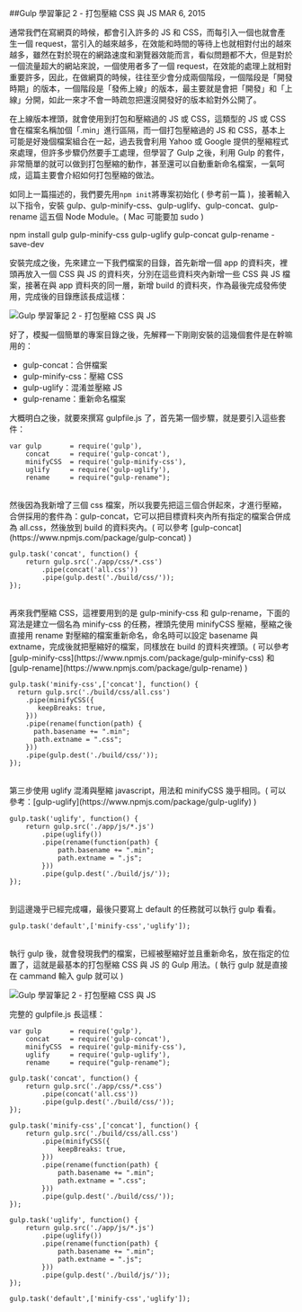<!-- @@master  = ../../_layout.html-->

<!-- @@block  =  jsBottom-->

<include src="../../_articles-js.html"></include>

<!-- @@close-->

<!-- @@block  =  css-->

<include src="../../_articles-css.html"></include>

<!-- @@close-->

<!-- @@block  =  articles-social-->

<include src="../../_articles-social.html"></include>

<!-- @@close-->

<!-- @@block  =  articles-footer-->

<include src="../../_articles.html"></include>

<!-- @@close-->

<!-- @@block  =  meta-->

<meta property="article:published_time" content="2015-03-06T23:35:00+01:00">

<meta name="keywords" content="gulp,gulp-minift-css,gulp-uglify,gulp-concat,打包,壓縮">

<meta name="description" content="在上線版本裡頭，就會使用到打包和壓縮過的 JS 或 CSS，這類型的 JS 或 CSS 會在檔案名稱加個「.min」進行區隔，而一個打包壓縮過的 JS 和 CSS，基本上可能是好幾個檔案組合在一起，利用 Gulp 的套件，非常簡單的就可以做到打包壓縮的動作，甚至還可以自動重新命名檔案，一氣呵成。">

<meta itemprop="name" content="Gulp 學習 2 - 打包壓縮 CSS 與 JS - OXXO.STUDIO">

<meta itemprop="image" content="http://www.oxxostudio.tw/img/articles/201503/20150306_1_01b.jpg">

<meta itemprop="description" content="在上線版本裡頭，就會使用到打包和壓縮過的 JS 或 CSS，這類型的 JS 或 CSS 會在檔案名稱加個「.min」進行區隔，而一個打包壓縮過的 JS 和 CSS，基本上可能是好幾個檔案組合在一起，利用 Gulp 的套件，非常簡單的就可以做到打包壓縮的動作，甚至還可以自動重新命名檔案，一氣呵成。">

<meta property="og:title" content="Gulp 學習 2 - 打包壓縮 CSS 與 JS - OXXO.STUDIO">

<meta property="og:url" content="http://www.oxxostudio.tw/articles/201503/gulp-2-compress-js-css.html">

<meta property="og:image" content="http://www.oxxostudio.tw/img/articles/201503/20150306_1_01b.jpg">

<meta property="og:description" content="在上線版本裡頭，就會使用到打包和壓縮過的 JS 或 CSS，這類型的 JS 或 CSS 會在檔案名稱加個「.min」進行區隔，而一個打包壓縮過的 JS 和 CSS，基本上可能是好幾個檔案組合在一起，利用 Gulp 的套件，非常簡單的就可以做到打包壓縮的動作，甚至還可以自動重新命名檔案，一氣呵成。">

<title>Gulp 學習筆記 2 - 打包壓縮 CSS 與 JS - OXXO.STUDIO</title> 

<!-- @@close-->

<!-- @@block  =  articles-content--> 

##Gulp 學習筆記 2 - 打包壓縮 CSS 與 JS  <span class="article-date" tag="web"><i></i>MAR 6, 2015</span>

通常我們在寫網頁的時候，都會引入許多的 JS 和 CSS，而每引入一個也就會產生一個 request，當引入的越來越多，在效能和時間的等待上也就相對付出的越來越多，雖然在對於現在的網路速度和瀏覽器效能而言，看似問題都不大，但是對於一個流量超大的網站來說，一個使用者多了一個 request，在效能的處理上就相對重要許多，因此，在做網頁的時候，往往至少會分成兩個階段，一個階段是「開發時期」的版本，一個階段是「發佈上線」的版本，最主要就是會把「開發」和「上線」分開，如此一來才不會一時疏忽把還沒開發好的版本給對外公開了。

在上線版本裡頭，就會使用到打包和壓縮過的 JS 或 CSS，這類型的 JS 或 CSS 會在檔案名稱加個「.min」進行區隔，而一個打包壓縮過的 JS 和 CSS，基本上可能是好幾個檔案組合在一起，過去我會利用 Yahoo 或 Google 提供的壓縮程式來處理，但許多步驟仍然要手工處理，但學習了 Gulp 之後，利用 Gulp 的套件，非常簡單的就可以做到打包壓縮的動作，甚至還可以自動重新命名檔案，一氣呵成，這篇主要會介紹如何打包壓縮的做法。

如同上一篇描述的，我們要先用`npm init`將專案初始化 ( 參考前一篇 )，接著輸入以下指令，安裝 gulp、gulp-minify-css、gulp-uglify、gulp-concat、gulp-rename 這五個 Node Module。( Mac 可能要加 sudo )

npm install gulp gulp-minify-css gulp-uglify gulp-concat gulp-rename -save-dev

安裝完成之後，先來建立一下我們檔案的目錄，首先新增一個 app 的資料夾，裡頭再放入一個 CSS 與 JS 的資料夾，分別在這些資料夾內新增一些 CSS 與 JS 檔案，接著在與 app 資料夾的同一層，新增 build 的資料夾，作為最後完成發佈使用，完成後的目錄應該長成這樣：

![Gulp 學習筆記 2 - 打包壓縮 CSS 與 JS](/img/articles/201503/20150306_1_02.jpg)

好了，模擬一個簡單的專案目錄之後，先解釋一下剛剛安裝的這幾個套件是在幹嘛用的：

- gulp-concat：合併檔案
- gulp-minify-css：壓縮 CSS
- gulp-uglify：混淆並壓縮 JS
- gulp-rename：重新命名檔案

大概明白之後，就要來撰寫 gulpfile.js 了，首先第一個步驟，就是要引入這些套件：

	var gulp       = require('gulp'),
	    concat     = require('gulp-concat'),
	    minifyCSS  = require('gulp-minify-css'),
	    uglify     = require('gulp-uglify'),
	    rename     = require("gulp-rename");

<br/>
然後因為我新增了三個 css 檔案，所以我要先把這三個合併起來，才進行壓縮，合併採用的套件為：gulp-concat，它可以把目標資料夾內所有指定的檔案合併成為 all.css，然後放到 build 的資料夾內。( 可以參考 [gulp-concat](https://www.npmjs.com/package/gulp-concat) )

	gulp.task('concat', function() {
	    return gulp.src('./app/css/*.css')
	        .pipe(concat('all.css'))
	        .pipe(gulp.dest('./build/css/'));
	});

<br/>
再來我們壓縮 CSS，這裡要用到的是 gulp-minify-css 和 gulp-rename，下面的寫法是建立一個名為 minify-css 的任務，裡頭先使用 minifyCSS 壓縮，壓縮之後直接用 rename 對壓縮的檔案重新命名，命名時可以設定 basename 與 extname，完成後就把壓縮好的檔案，同樣放在 build 的資料夾裡頭。( 可以參考 [gulp-minify-css](https://www.npmjs.com/package/gulp-minify-css) 和 [gulp-rename](https://www.npmjs.com/package/gulp-rename) )

	gulp.task('minify-css',['concat'], function() {
	  return gulp.src('./build/css/all.css')
	    .pipe(minifyCSS({
	       keepBreaks: true,
	    }))
	    .pipe(rename(function(path) {
	      path.basename += ".min";
	      path.extname = ".css";
	    }))
	    .pipe(gulp.dest('./build/css/'));
	});

<br/>
第三步使用 uglify 混淆與壓縮 javascript，用法和 minifyCSS 幾乎相同。( 可以參考：[gulp-uglify](https://www.npmjs.com/package/gulp-uglify) )

	gulp.task('uglify', function() {
	    return gulp.src('./app/js/*.js')
	        .pipe(uglify())
	        .pipe(rename(function(path) {
	            path.basename += ".min";
	            path.extname = ".js";
	        }))
	        .pipe(gulp.dest('./build/js/'));
	});

<br/>
到這邊幾乎已經完成囉，最後只要寫上 default 的任務就可以執行 gulp 看看。

	gulp.task('default',['minify-css','uglify']);

<br/>
執行 gulp 後，就會發現我們的檔案，已經被壓縮好並且重新命名，放在指定的位置了，這就是最基本的打包壓縮 CSS 與 JS 的 Gulp 用法。( 執行 gulp 就是直接在 cammand 輸入 gulp 就可以 )

![Gulp 學習筆記 2 - 打包壓縮 CSS 與 JS](/img/articles/201503/20150306_1_02.jpg)

完整的 gulpfile.js 長這樣：

	var gulp       = require('gulp'),
	    concat     = require('gulp-concat'),
	    minifyCSS  = require('gulp-minify-css'),
	    uglify     = require('gulp-uglify'),
	    rename     = require("gulp-rename");

	gulp.task('concat', function() {
	    return gulp.src('./app/css/*.css')
	        .pipe(concat('all.css'))
	        .pipe(gulp.dest('./build/css/'));
	});

	gulp.task('minify-css',['concat'], function() {
	    return gulp.src('./build/css/all.css')
	        .pipe(minifyCSS({
	            keepBreaks: true,
	        }))
	        .pipe(rename(function(path) {
	            path.basename += ".min";
	            path.extname = ".css";
	        }))
	        .pipe(gulp.dest('./build/css/'));
	});

	gulp.task('uglify', function() {
	    return gulp.src('./app/js/*.js')
	        .pipe(uglify())
	        .pipe(rename(function(path) {
	            path.basename += ".min";
	            path.extname = ".js";
	        }))
	        .pipe(gulp.dest('./build/js/'));
	});

	gulp.task('default',['minify-css','uglify']);

<br/>

<!-- @@close-->
